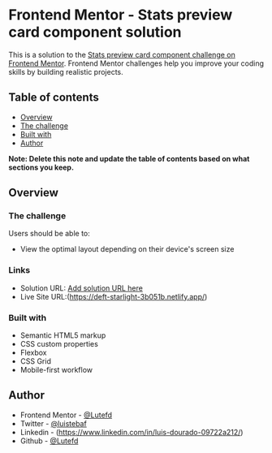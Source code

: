 # Frontend Mentor - Stats preview card component solution

This is a solution to the [Stats preview card component challenge on Frontend Mentor](https://www.frontendmentor.io/challenges/stats-preview-card-component-8JqbgoU62). Frontend Mentor challenges help you improve your coding skills by building realistic projects.

## Table of contents

- [Overview](#overview)
- [The challenge](#the-challenge)
- [Built with](#built-with)
- [Author](#author)

**Note: Delete this note and update the table of contents based on what sections you keep.**

## Overview

### The challenge

Users should be able to:

- View the optimal layout depending on their device's screen size

### Links

- Solution URL: [Add solution URL here](https://your-solution-url.com)
- Live Site URL:(https://deft-starlight-3b051b.netlify.app/)

### Built with

- Semantic HTML5 markup
- CSS custom properties
- Flexbox
- CSS Grid
- Mobile-first workflow

## Author

- Frontend Mentor - [@Lutefd](https://www.frontendmentor.io/profile/Luistebaf)
- Twitter - [@luistebaf](https://www.twitter.com/Luistebaf)
- Linkedin - (https://www.linkedin.com/in/luis-dourado-09722a212/)
- Github - [@Lutefd](https://github.com/Lutefd)
